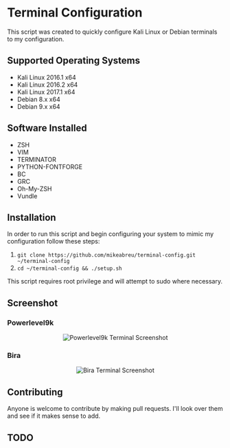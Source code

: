 # Terminal Configuration
This script was created to quickly configure Kali Linux or Debian terminals to my configuration.

## Supported Operating Systems
- Kali Linux 2016.1 x64
- Kali Linux 2016.2 x64
- Kali Linux 2017.1 x64
- Debian 8.x x64
- Debian 9.x x64

## Software Installed
- ZSH
- VIM
- TERMINATOR
- PYTHON-FONTFORGE
- BC
- GRC
- Oh-My-ZSH
- Vundle

## Installation
In order to run this script and begin configuring your system to mimic my configuration follow these steps:
1. `git clone https://github.com/mikeabreu/terminal-config.git ~/terminal-config`
2. `cd ~/terminal-config && ./setup.sh`

This script requires root privilege and will attempt to sudo where necessary.

## Screenshot
### Powerlevel9k
<p align="center">
  <img src="https://i.imgur.com/SzVYmG7.png" alt="Powerlevel9k Terminal Screenshot">
</p>

### Bira
<p align="center">
   <img src="https://i.imgur.com/Uk4vDQv.png" alt="Bira Terminal Screenshot">
</p>

## Contributing
Anyone is welcome to contribute by making pull requests. I'll look over them and see if it makes sense to add.

## TODO

